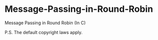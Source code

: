# Message-Passing-in-Round-Robin
Message Passing in Round Robin (In C)

P.S. The default copyright laws apply.
